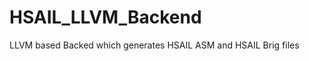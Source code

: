 HSAIL_LLVM_Backend
==================

LLVM based Backed which generates HSAIL ASM and HSAIL Brig files 
